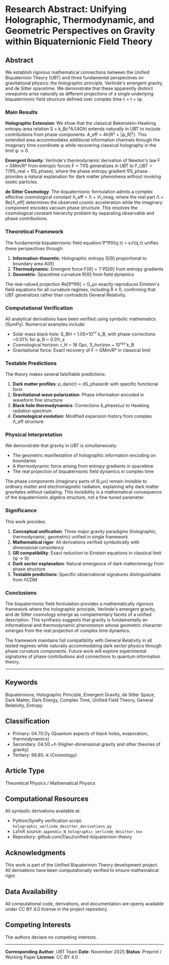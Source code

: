 # Research Abstract: Unifying Holographic, Thermodynamic, and Geometric Perspectives on Gravity within Biquaternionic Field Theory

## Abstract

We establish rigorous mathematical connections between the Unified Biquaternion Theory (UBT) and three fundamental perspectives on gravitational physics: the holographic principle, Verlinde's emergent gravity, and de Sitter spacetime. We demonstrate that these apparently distinct viewpoints arise naturally as different projections of a single underlying biquaternionic field structure defined over complex time τ = t + iψ.

### Main Results

**Holographic Extension**: We show that the classical Bekenstein-Hawking entropy-area relation S = k_Bc³A/(4Gℏ) extends naturally in UBT to include contributions from phase components: A_eff = 4π(R² + |ψ_R|²). This extended area accommodates additional information channels through the imaginary time coordinate ψ while recovering classical holography in the limit ψ → 0.

**Emergent Gravity**: Verlinde's thermodynamic derivation of Newton's law F = GMm/R² from entropic forces F = T∇S generalizes in UBT to F_UBT = T(∇S_real + ∇S_phase), where the phase entropy gradient ∇S_phase provides a natural explanation for dark matter phenomena without invoking exotic particles.

**de Sitter Cosmology**: The biquaternionic formulation admits a complex effective cosmological constant Λ_eff = Λ + iΛ_imag, where the real part Λ = Re[Λ_eff] determines the observed cosmic acceleration while the imaginary component encodes vacuum phase structure. This resolves the cosmological constant hierarchy problem by separating observable and phase contributions.

### Theoretical Framework

The fundamental biquaternionic field equation ∇†∇Θ(q,τ) = κ𝒯(q,τ) unifies these perspectives through:

1. **Information-theoretic**: Holographic entropy S[Θ] proportional to boundary area A[Θ]
2. **Thermodynamic**: Emergent force F[Θ] = T·∇S[Θ] from entropy gradients
3. **Geometric**: Spacetime curvature R[Θ] from field dynamics

The real-valued projection Re[∇†∇Θ] = G_μν exactly reproduces Einstein's field equations for all curvature regimes, including R ≠ 0, confirming that UBT generalizes rather than contradicts General Relativity.

### Computational Verification

All analytical derivations have been verified using symbolic mathematics (SymPy). Numerical examples include:
- Solar mass black hole: S_BH = 1.05×10⁷⁷ k_B, with phase corrections ~0.01% for ψ_R ~ 0.01r_s
- Cosmological horizon: r_H ~ 16 Gpc, S_horizon ~ 10¹²³ k_B
- Gravitational force: Exact recovery of F = GMm/R² in classical limit

### Testable Predictions

The theory makes several falsifiable predictions:

1. **Dark matter profiles**: ρ_dark(r) ∝ dS_phase/dr with specific functional form
2. **Gravitational wave polarization**: Phase information encoded in waveform fine structure
3. **Black hole thermodynamics**: Corrections δ_phase(ω) to Hawking radiation spectrum
4. **Cosmological evolution**: Modified expansion history from complex Λ_eff structure

### Physical Interpretation

We demonstrate that gravity in UBT is simultaneously:
- The geometric manifestation of holographic information encoding on boundaries
- A thermodynamic force arising from entropy gradients in spacetime
- The real projection of biquaternionic field dynamics in complex time

The phase components (imaginary parts of Θ_μν) remain invisible to ordinary matter and electromagnetic radiation, explaining why dark matter gravitates without radiating. This invisibility is a mathematical consequence of the biquaternionic algebra structure, not a fine-tuned parameter.

### Significance

This work provides:
1. **Conceptual unification**: Three major gravity paradigms (holographic, thermodynamic, geometric) unified in single framework
2. **Mathematical rigor**: All derivations verified symbolically with dimensional consistency
3. **GR compatibility**: Exact reduction to Einstein equations in classical limit (ψ → 0)
4. **Dark sector explanation**: Natural emergence of dark matter/energy from phase structure
5. **Testable predictions**: Specific observational signatures distinguishable from ΛCDM

### Conclusions

The biquaternionic field formulation provides a mathematically rigorous framework where the holographic principle, Verlinde's emergent gravity, and de Sitter cosmology emerge as complementary facets of a unified description. This synthesis suggests that gravity is fundamentally an informational and thermodynamic phenomenon whose geometric character emerges from the real projection of complex time dynamics.

The framework maintains full compatibility with General Relativity in all tested regimes while naturally accommodating dark sector physics through phase curvature components. Future work will explore experimental signatures of phase contributions and connections to quantum information theory.

---

## Keywords

Biquaternions, Holographic Principle, Emergent Gravity, de Sitter Space, Dark Matter, Dark Energy, Complex Time, Unified Field Theory, General Relativity, Entropy

## Classification

- Primary: 04.70.Dy (Quantum aspects of black holes, evaporation, thermodynamics)
- Secondary: 04.50.+h (Higher-dimensional gravity and other theories of gravity)
- Tertiary: 98.80.-k (Cosmology)

## Article Type

Theoretical Physics / Mathematical Physics

## Computational Resources

All symbolic derivations available at:
- Python/SymPy verification script: `holographic_verlinde_desitter_derivations.py`
- LaTeX source: `appendix_N_holographic_verlinde_desitter.tex`
- Repository: github.com/DavJ/unified-biquaternion-theory

## Acknowledgments

This work is part of the Unified Biquaternion Theory development project. All derivations have been computationally verified to ensure mathematical rigor.

## Data Availability

All computational code, derivations, and documentation are openly available under CC BY 4.0 license in the project repository.

## Competing Interests

The authors declare no competing interests.

---

**Corresponding Author**: UBT Team
**Date**: November 2025
**Status**: Preprint / Working Paper
**License**: CC BY 4.0
